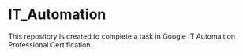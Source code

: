 # IT_Automation
This repository is created to complete a task in Google IT Automaition Professional Certification.
